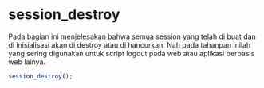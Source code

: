 # session_destroy

Pada bagian ini menjelesakan bahwa semua session yang telah di buat dan di inisialisasi akan di destroy atau di hancurkan. Nah pada tahanpan inilah yang sering digunakan untuk script logout pada web atau aplikasi berbasis web lainya.
```php
session_destroy();
```